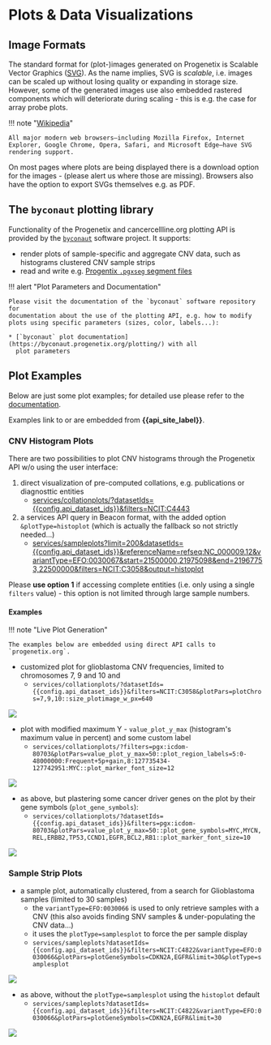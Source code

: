 # Plots & Data Visualizations

## Image Formats

The standard format for (plot-)images generated on Progenetix is Scalable Vector Graphics ([SVG](https://en.wikipedia.org/wiki/Scalable_Vector_Graphics)). As the name implies, SVG is _scalable_, i.e. images can be scaled up without losing quality or expanding in storage size. However, some of the generated images use also embedded rastered components which will deteriorate during scaling - this is e.g. the case for array probe plots.

!!! note "[Wikipedia](https://en.wikipedia.org/wiki/Scalable_Vector_Graphics)"

    All major modern web browsers—including Mozilla Firefox, Internet Explorer, Google Chrome, Opera, Safari, and Microsoft Edge—have SVG rendering support.

On most pages where plots are being displayed there is a download option for the images - (please alert us where those are missing). Browsers also have the option to export SVGs themselves e.g. as PDF.

## The `byconaut` plotting library

Functionality of the Progenetix and cancercellline.org plotting API is provided
by the [`byconaut`](https://byconaut.progenetix.org/) software project. It supports:

* render plots of sample-specific and aggregate CNV data, such as histograms clustered
  CNV sample strips
* read and write e.g. [Progentix `.pgxseg` segment files](/doc/fileformats.html)

!!! alert "Plot Parameters and Documentation"

    Please visit the documentation of the `byconaut` software repository for
    documentation about the use of the plotting API, e.g. how to modify
    plots using specific parameters (sizes, color, labels...):

    * [`byconaut` plot documentation](https://byconaut.progenetix.org/plotting/) with all 
      plot parameters

## Plot Examples

Below are just some plot examples; for detailed use please refer to the
[documentation](https://byconaut.progenetix.org/plotting/).

Examples link to or are embedded from **{{api_site_label}}**.

### CNV Histogram Plots

There are two possibilities to plot CNV histograms through the Progenetix API w/o using the user interface:

1. direct visualization of pre-computed collations, e.g. publications or diagnosttic entities
    * [services/collationplots/?datasetIds={{config.api_dataset_ids}}&filters=NCIT:C4443]({{config.api_web_root}}/services/collationplots/?datasetIds={{config.api_dataset_ids}}&filters=NCIT:C4443)
2. a services API query in Beacon format, with the added option `&plotType=histoplot`
   (which is actually the fallback so not strictly needed...)
    * [services/sampleplots?limit=200&datasetIds={{config.api_dataset_ids}}&referenceName=refseq:NC_000009.12&variantType=EFO:0030067&start=21500000,21975098&end=21967753,22500000&filters=NCIT:C3058&output=histoplot]({{config.api_web_root}}/services/sampleplots?limit=200&datasetIds={{config.api_dataset_ids}}&referenceName=refseq:NC_000009.12&variantType=EFO:0030067&start=21500000,21975098&end=21967753,22500000&filters=NCIT:C3058&output=histoplot)

Please **use option 1** if accessing complete entities (i.e. only using a single `filters` value) - this option is not limited through large sample numbers.

#### Examples

!!! note "Live Plot Generation"

    The examples below are embedded using direct API calls to `progenetix.org`.


* customized plot for glioblastoma CNV frequencies, limited to chromosomes 7, 9
  and 10 and 
    - `services/collationplots/?datasetIds={{config.api_dataset_ids}}&filters=NCIT:C3058&plotPars=plotChros=7,9,10::size_plotimage_w_px=640`

![]({{config.api_web_root}}/services/collationplots/?datasetIds={{config.api_dataset_ids}}&filters=NCIT:C3058&plotPars=plotChros=7,9,10::size_plotimage_w_px=640)

* plot with modified maximum Y - `value_plot_y_max` (histogram's maximum value
  in percent) and some custom label
    - `services/collationplots/?filters=pgx:icdom-80703&plotPars=value_plot_y_max=50::plot_region_labels=5:0-48000000:Frequent+5p+gain,8:127735434-127742951:MYC::plot_marker_font_size=12`

![]({{config.api_web_root}}/services/collationplots/?datasetIds={{config.api_dataset_ids}}&filters=pgx:icdom-80703&plotPars=value_plot_y_max=50::plot_region_labels=5:0-48000000:Frequent+5p+gain,8:127735434-127742951:MYC::plot_marker_font_size=12)

* as above, but plastering some cancer driver genes on the plot by their gene
  symbols (`plot_gene_symbols`):
  - `services/collationplots/?datasetIds={{config.api_dataset_ids}}&filters=pgx:icdom-80703&plotPars=value_plot_y_max=50::plot_gene_symbols=MYC,MYCN,REL,ERBB2,TP53,CCND1,EGFR,BCL2,RB1::plot_marker_font_size=10`

![]({{config.api_web_root}}/services/collationplots/?datasetIds={{config.api_dataset_ids}}&filters=pgx:icdom-80703&plotPars=value_plot_y_max=50::plot_gene_symbols=MYC,MYCN,REL,ERBB2,TP53,CCND1,EGFR,BCL2,RB1::plot_marker_font_size=10)


### Sample Strip Plots

* a sample plot, automatically clustered, from a search for Glioblastoma samples
  (limited to 30 samples)
    - the `variantType=EFO:0030066` is used to only retrieve samples with a CNV
      (this also avoids finding SNV samples & under-populating the CNV data...)
    - it uses the `plotType=samplesplot` to force the per sample display
    - `services/sampleplots?datasetIds={{config.api_dataset_ids}}&filters=NCIT:C4822&variantType=EFO:0030066&plotPars=plotGeneSymbols=CDKN2A,EGFR&limit=30&plotType=samplesplot`

![]({{config.api_web_root}}/services/sampleplots?datasetIds={{config.api_dataset_ids}}&filters=NCIT:C4822&variantType=EFO:0030066&plotPars=plotGeneSymbols=CDKN2A,EGFR&limit=30&plotType=samplesplot)

* as above, without the `plotType=samplesplot` using the `histoplot` default
    - `services/sampleplots?datasetIds={{config.api_dataset_ids}}&filters=NCIT:C4822&variantType=EFO:0030066&plotPars=plotGeneSymbols=CDKN2A,EGFR&limit=30`

![]({{config.api_web_root}}/services/sampleplots?datasetIds={{config.api_dataset_ids}}&filters=NCIT:C4822&variantType=EFO:0030066&plotPars=plotGeneSymbols=CDKN2A,EGFR&limit=30)
